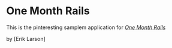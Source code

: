 # One Month Rails 

This is the pinteresting samplem application for 
[*One Month Rails*](http://onemonthrails.com)

by [Erik Larson]